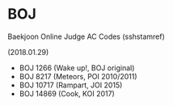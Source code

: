 # BOJ
Baekjoon Online Judge AC Codes (sshstamref)

(2018.01.29)
+ BOJ 1266 (Wake up!, BOJ original)
+ BOJ 8217 (Meteors, POI 2010/2011)
+ BOJ 10717 (Rampart, JOI 2015)
+ BOJ 14869 (Cook, KOI 2017)